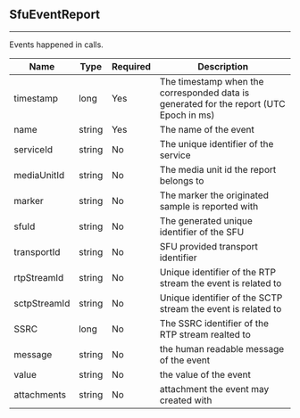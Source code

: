 ## SfuEventReport
---


Events happened in calls.


Name | Type | Required | Description 
--- | --- | --- | ---
timestamp | long | Yes | The timestamp when the corresponded data is generated for the report (UTC Epoch in ms)
name | string | Yes | The name of the event
serviceId | string | No | The unique identifier of the service
mediaUnitId | string | No | The media unit id the report belongs to
marker | string | No | The marker the originated sample is reported with
sfuId | string | No | The generated unique identifier of the SFU
transportId | string | No | SFU provided transport identifier
rtpStreamId | string | No | Unique identifier of the RTP stream the event is related to
sctpStreamId | string | No | Unique identifier of the SCTP stream the event is related to
SSRC | long | No | The SSRC identifier of the RTP stream realted to
message | string | No | the human readable message of the event
value | string | No | the value of the event
attachments | string | No | attachment the event may created with